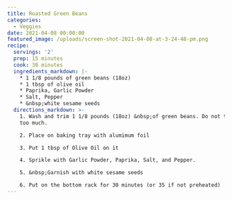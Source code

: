 ```yaml
---
title: Roasted Green Beans
categories:
  - Veggies
date: 2021-04-08 00:00:00
featured_image: /uploads/screen-shot-2021-04-08-at-3-24-48-pm.png
recipe:
  servings: '2'
  prep: 15 minutes
  cook: 30 minutes
  ingredients_markdown: |-
    * 1 1/8 pounds of green beans (18oz)
    * 1 tbsp of olive oil
    * Paprika, Garlic Powder
    * Salt, Pepper
    * &nbsp;white sesame seeds
  directions_markdown: >-
    1. Wash and trim 1 1/8 pounds (18oz) &nbsp;of green beans. Do not trim off
    too much.

    2. Place on baking tray with alumimum foil

    3. Put 1 tbsp of Olive Oil on it

    4. Sprikle with Garlic Powder, Paprika, Salt, and Pepper.

    5. &nbsp;Garnish with white sesame seeds

    6. Put on the bottom rack for 30 minutes (or 35 if not preheated)
---
```

